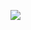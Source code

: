 <a href="https://www.instagram.com/judang_dev/" target="_blank"><img src="https://img.shields.io/badge/뱃지레이블-배경색?style=flat&logo=&logoColor=E4405F"/></a>
